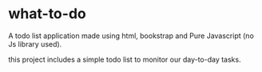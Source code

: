 # what-to-do
A  todo list application made using html, bookstrap and Pure Javascript (no Js library used).

this project includes a simple todo list to monitor our day-to-day tasks. 
